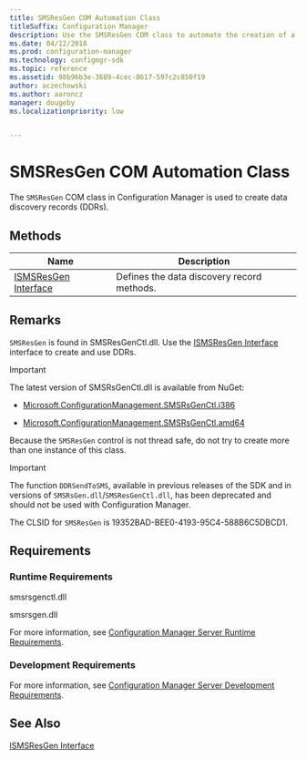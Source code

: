 ```yaml
---
title: SMSResGen COM Automation Class
titleSuffix: Configuration Manager
description: Use the SMSResGen COM class to automate the creation of a data discovery record (DDR).
ms.date: 04/12/2018
ms.prod: configuration-manager
ms.technology: configmgr-sdk
ms.topic: reference
ms.assetid: 98b96b3e-3689-4cec-8617-597c2c850f19
author: aczechowski
ms.author: aaroncz
manager: dougebyms.localizationpriority: low


---
```

# SMSResGen COM Automation Class
The `SMSResGen` COM class in Configuration Manager is used to create data discovery records (DDRs).  

## Methods  

|Name|Description|  
|----------|-----------------|  
|[ISMSResGen Interface](../../../../../develop/reference/core/servers/configure/ismsresgen-interface.md)|Defines the data discovery record methods.|  

## Remarks  
`SMSResGen` is found in SMSResGenCtl.dll. Use the [ISMSResGen Interface](../../../../../develop/reference/core/servers/configure/ismsresgen-interface.md) interface to create and use DDRs.  

> [!IMPORTANT]  
>  The latest version of SMSRsGenCtl.dll is available from NuGet:  
>  
> - [Microsoft.ConfigurationManagement.SMSRsGenCtl.i386](https://www.nuget.org/packages/Microsoft.ConfigurationManagement.SMSRsGenCtl.i386/)  
>  
> - [Microsoft.ConfigurationManagement.SMSRsGenCtl.amd64](https://www.nuget.org/packages/Microsoft.ConfigurationManagement.SMSRsGenCtl.amd64/)  
  

Because the `SMSResGen` control is not thread safe, do not try to create more than one instance of this class.  

> [!IMPORTANT]  
> The function `DDRSendToSMS`, available in previous releases of the SDK and in versions of `SMSRsGen.dll`/`SMSResGenCtl.dll`, has been deprecated and should not be used with Configuration Manager.  

The CLSID for `SMSResGen` is 19352BAD-BEE0-4193-95C4-588B6C5DBCD1.  

## Requirements  

### Runtime Requirements  
smsrsgenctl.dll  

smsrsgen.dll  

For more information, see [Configuration Manager Server Runtime Requirements](../../../../../develop/core/reqs/server-runtime-requirements.md).  

### Development Requirements  
For more information, see [Configuration Manager Server Development Requirements](../../../../../develop/core/reqs/server-development-requirements.md).  

## See Also  
[ISMSResGen Interface](../../../../../develop/reference/core/servers/configure/ismsresgen-interface.md)
